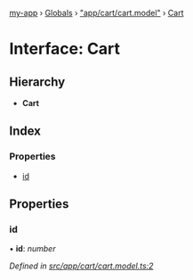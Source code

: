 [my-app](../README.md) › [Globals](../globals.md) › ["app/cart/cart.model"](../modules/_app_cart_cart_model_.md) › [Cart](_app_cart_cart_model_.cart.md)

# Interface: Cart

## Hierarchy

* **Cart**

## Index

### Properties

* [id](_app_cart_cart_model_.cart.md#id)

## Properties

###  id

• **id**: *number*

*Defined in [src/app/cart/cart.model.ts:2](https://github.com/guillaumebouhier/angular-ivy/blob/c358683/src/app/cart/cart.model.ts#L2)*
